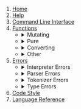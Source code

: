 <ol>
    <li>
        <a href="./Home">Home</a>
    </li>
    <li>
        <a href="./Help">Help</a>
    </li>
    <li>
        <a href="./Command-Line-Interface">Command Line Interface</a>
    </li>
    <li>
        <a href="./Functions">Functions</a>
        <ul>
            <li>
                <details>
                    <summary>Mutating</summary>
                    <ul>
                        <li><a href="./DoAdd">doAdd</a></li>
                        <li><a href="./DoRemove">doRemove</a></li>
                        <li><a href="./DoRemoveAt">doRemoveAt</a></li>
                        <li><a href="./DoInsertAt">doInsertAt</a></li>
                        <li><a href="./DoPop">doPop</a></li>
                        <li><a href="./DoShift">doShift</a></li>
                        <li><a href="./DoSwap">doSwap</a></li>
                    </ul>
                </details>
            </li>
            <li>
                <details>
                    <summary>Pure</summary>
                    <ul>
                        <li><a href="./Substring">substring</a></li>
                        <li><a href="./Length">length</a></li>
                        <li><a href="./IndexOf">indexOf</a></li>
                        <li><a href="./Contains">contains</a></li>
                        <li><a href="./StartsWith">startsWith</a></li>
                        <li><a href="./EndsWith">endsWith</a></li>
                        <li><a href="./Converted">converted</a></li>
                        <li><a href="./Filtered">filtered</a></li>
                        <li><a href="./Reversed">reversed</a></li>
                        <li><a href="./Sorted">sorted</a></li>
                        <li><a href="./CompareTo">compareTo</a></li>
                        <li><a href="./Sin">sin</a></li>
                        <li><a href="./Cos">cos</a></li>
                        <li><a href="./Tan">tan</a></li>
                        <li><a href="./Min">min</a></li>
                        <li><a href="./Max">max</a></li>
                        <li><a href="./Clamp">clamp</a></li>
                        <li><a href="./Interpolate">interpolate</a></li>
                        <li><a href="./Abs">abs</a></li>
                        <li><a href="./Floor">floor</a></li>
                        <li><a href="./Ceil">ceil</a></li>
                        <li><a href="./Round">round</a></li>
                        <li><a href="./Sqrt">sqrt</a></li>
                        <li><a href="./Clone">clone</a></li>
                    </ul>
                </details>
            </li>
            <li>
                <details>
                    <summary>Converting</summary>
                    <ul>
                        <li><a href="./FromJson">fromJson</a></li>
                        <li><a href="./ToBool">toBool</a></li>
                        <li><a href="./ToJson">toJson</a></li>
                        <li><a href="./ToKeys">toKeys</a></li>
                        <li><a href="./ToNumber">toNumber</a></li>
                        <li><a href="./ToRadix">toRadix</a></li>
                        <li><a href="./ToString">toString</a></li>
                        <li><a href="./ToTypeName">toTypeName</a></li>
                        <li><a href="./ToValues">toValues</a></li>
                    </ul>
                </details>
            </li>
            <li>
                <details>
                    <summary>Other</summary>
                    <ul>
                        <li><a href="./Random">random</a></li>
                        <li><a href="./Seed">seed</a></li>
                        <li><a href="./Print">print</a></li>
                        <li><a href="./Println">println</a></li>
                        <li><a href="./Readline">readline</a></li>
                        <li><a href="./Read">read</a></li>
                    </ul>
                </details>
            </li>
        </ul>
    </li>
    <li>
        <a href="./Errors">Errors</a>
        <ul>
            <li>
                <details>
                    <summary>Interpreter Errors</summary>
                    <ul>
                        <li><a href="./INT001">INT001</a></li>
                        <li><a href="./INT002">INT002</a></li>
                        <li><a href="./INT003">INT003</a></li>
                        <li><a href="./INT004">INT004</a></li>
                        <li><a href="./INT005">INT005</a></li>
                    </ul>
                </details>
            </li>
            <li>
                <details>
                    <summary>Parser Errors</summary>
                    <ul>
                        <li><a href="./PAR001">PAR001</a></li>
                        <li><a href="./PAR002">PAR002</a></li>
                        <li><a href="./PAR003">PAR003</a></li>
                        <li><a href="./PAR004">PAR004</a></li>
                        <li><a href="./PAR005">PAR005</a></li>
                        <li><a href="./PAR006">PAR006</a></li>
                        <li><a href="./PAR007">PAR007</a></li>
                        <li><a href="./PAR008">PAR008</a></li>
                        <li><a href="./PAR009">PAR009</a></li>
                    </ul>
                </details>
            </li>
            <li>
                <details>
                    <summary>Tokenizer Errors</summary>
                    <ul>
                        <li><a href="./TOK001">TOK001</a></li>
                        <li><a href="./TOK002">TOK002</a></li>
                    </ul>
                </details>
            </li>
            <li>
                <details>
                    <summary>Type Errors</summary>
                    <ul>
                        <li><a href="./TYP001">TYP001</a></li>
                        <li><a href="./TYP002">TYP002</a></li>
                        <li><a href="./TYP003">TYP003</a></li>
                        <li><a href="./TYP004">TYP004</a></li>
                    </ul>
                </details>
            </li>
        </ul>
    </li>
    <li>
        <a href="./Code-Style">Code Style</a>
    </li>
    <li>
        <a href="./Language-Reference">Language Reference</a>
    </li>
</ol>
